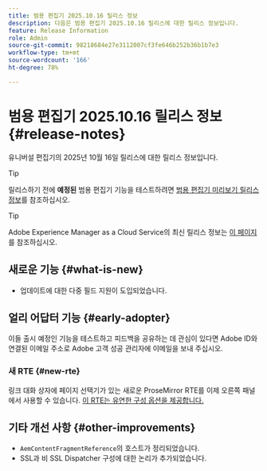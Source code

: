 ```yaml
---
title: 범용 편집기 2025.10.16 릴리스 정보
description: 다음은 범용 편집기 2025.10.16 릴리스에 대한 릴리스 정보입니다.
feature: Release Information
role: Admin
source-git-commit: 98218684e27e3112007cf3fe646b252b36b1b7e3
workflow-type: tm+mt
source-wordcount: '166'
ht-degree: 78%

---
```



# 범용 편집기 2025.10.16 릴리스 정보 {#release-notes}

유니버설 편집기의 2025년 10월 16일 릴리스에 대한 릴리스 정보입니다.

>[!TIP]
>
>릴리스하기 전에 **예정된** 범용 편집기 기능을 테스트하려면 [범용 편집기 미리보기 릴리스 정보](/help/release-notes/universal-editor/preview.md)를 참조하십시오.

>[!TIP]
>
>Adobe Experience Manager as a Cloud Service의 최신 릴리스 정보는 [이 페이지](/help/release-notes/release-notes-cloud/release-notes-current.md)를 참조하십시오.

## 새로운 기능 {#what-is-new}

* 업데이트에 대한 다중 필드 지원이 도입되었습니다.

## 얼리 어답터 기능 {#early-adopter}

이들 출시 예정인 기능을 테스트하고 피드백을 공유하는 데 관심이 있다면 Adobe ID와 연결된 이메일 주소로 Adobe 고객 성공 관리자에 이메일을 보내 주십시오.

### 새 RTE {#new-rte}

링크 대화 상자에 페이지 선택기가 있는 새로운 ProseMirror RTE를 이제 오른쪽 패널에서 사용할 수 있습니다. [이 RTE는 유연한 구성 옵션을 제공합니다.](/help/implementing/universal-editor/configure-rte.md)

## 기타 개선 사항 {#other-improvements}

* `AemContentFragmentReference`의 호스트가 정리되었습니다.
* SSL과 비 SSL Dispatcher 구성에 대한 논리가 추가되었습니다.
